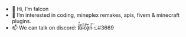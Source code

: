 - 👋 Hi, I’m falcon
- 👀 I’m interested in coding, mineplex remakes, apis, fivem & minecraft plugins.
- 📫 We can talk on discord: f̸̔̈́a̵̔̆l̴̽͝c̵͒͝ö̷̝́n̵̈́͠ ඞ#3669
